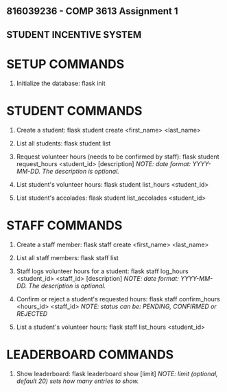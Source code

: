 ## 816039236 - COMP 3613 Assignment 1 ##
## STUDENT INCENTIVE SYSTEM ##


# SETUP COMMANDS
1. Initialize the database:
    flask init

# STUDENT COMMANDS
1. Create a student:
    flask student create <first_name> <last_name> <email> <password>

2. List all students:
    flask student list

3. Request volunteer hours (needs to be confirmed by staff):
    flask student request_hours <student_id> <hours> <date> [description]
    *NOTE: date format: YYYY-MM-DD. The description is optional.*

4. List student's volunteer hours:
    flask student list_hours <student_id>

5. List student's accolades:
    flask student list_accolades <student_id>


# STAFF COMMANDS
1. Create a staff member:
    flask staff create <first_name> <last_name> <email> <password>

2. List all staff members:
    flask staff list

3. Staff logs volunteer hours for a student:
    flask staff log_hours <student_id> <staff_id> <hours> <date> [description]
    *NOTE: date format: YYYY-MM-DD. The description is optional.*

4. Confirm or reject a student's requested hours:
    flask staff confirm_hours <hours_id> <status> <staff_id>
    *NOTE: status can be: PENDING, CONFIRMED or REJECTED*

5. List a student's volunteer hours:
    flask staff list_hours <student_id>


# LEADERBOARD COMMANDS
1. Show leaderboard:
    flask leaderboard show [limit]
    *NOTE: limit (optional, default 20) sets how many entries to show.*